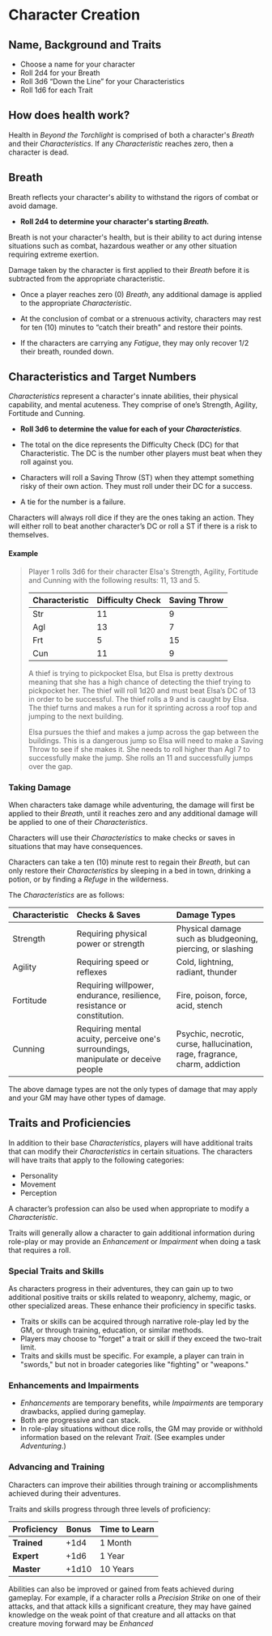 # Character Creation

## Name, Background and Traits
- Choose a name for your character
- Roll 2d4 for your Breath
- Roll 3d6 “Down the Line” for your Characteristics
- Roll 1d6 for each Trait

## How does health work?
Health in *Beyond the Torchlight* is comprised of both a character's *Breath* and their *Characteristics*. If any *Characteristic* reaches zero, then a character is dead.

## Breath
Breath reflects your character's ability to withstand the rigors of combat or avoid damage.

- **Roll 2d4 to determine your character's starting *Breath.***

Breath is not your character's health, but is their ability to act during intense situations such as combat, hazardous weather or any other situation requiring extreme exertion. 

Damage taken by the character is first applied to their *Breath* before it is subtracted from the appropriate characteristic. 

- Once a player reaches zero (0) *Breath*, any additional damage is applied to the appropriate *Characteristic*. 

- At the conclusion of combat or a strenuous activity, characters may rest for ten (10) minutes to “catch their breath" and restore their points. 

- If the characters are carrying any *Fatigue*, they may only recover 1/2 their breath, rounded down.

## Characteristics and Target Numbers
*Characteristics* represent a character's innate abilities, their physical capability, and mental acuteness. They comprise of one’s Strength, Agility, Fortitude and Cunning. 

- **Roll 3d6 to determine the value for each of your *Characteristics***.  

- The total on the dice represents the Difficulty Check (DC) for that Characteristic. The DC is the number other players must beat when they roll against you. 

- Characters will roll a Saving Throw (ST) when they attempt something risky of their own action. They must roll under their DC for a success. 

- A tie for the number is a failure. 

Characters will always roll dice if they are the ones taking an action. They will either roll to beat another character’s DC or roll a ST if there is a risk to themselves. 

#### Example
> Player 1 rolls 3d6 for their character Elsa's Strength, Agility, Fortitude and Cunning with the following results: 11, 13 and 5. 
> 
> | Characteristic | Difficulty Check | Saving Throw | 
> |:--|:--| :--|
> | Str | 11 | 9 |
> | Agl | 13 | 7 |
> | Frt | 5 | 15 |
> | Cun | 11 | 9 |
> 
> A thief is trying to pickpocket Elsa, but Elsa is pretty dextrous meaning that she has a high chance of detecting the thief trying to pickpocket her. The thief will roll 1d20 and must beat Elsa’s DC of 13 in order to be successful. The thief rolls a 9 and is caught by Elsa. The thief turns and makes a run for it sprinting across a roof top and jumping to the next building. 
> 
> Elsa pursues the thief and makes a jump across the gap between the buildings. This is a dangerous jump so Elsa will need to make a Saving Throw to see if she makes it. She needs to roll higher than Agl 7 to successfully make the jump. She rolls an 11 and successfully jumps over the gap. 


### Taking Damage
When characters take damage while adventuring, the damage will first be applied to their *Breath*, until it reaches zero and any additional damage will be applied to one of their *Characteristics*.

Characters will use their *Characteristics* to make checks or saves in situations that may have consequences. 

Characters can take a ten (10) minute rest to regain their *Breath*, but can only restore their *Characteristics* by sleeping in a bed in town, drinking a potion, or by finding a *Refuge* in the wilderness.

The *Characteristics* are as follows:

| Characteristic | Checks & Saves  | Damage Types  |
|:--|:--| :--|
| Strength | Requiring physical power or strength |Physical damage such as bludgeoning, piercing, or slashing |
| Agility | Requiring speed or reflexes | Cold, lightning, radiant, thunder |
| Fortitude | Requiring willpower, endurance, resilience, resistance or constitution. | Fire, poison, force, acid, stench|
| Cunning | Requiring mental acuity, perceive one's surroundings, manipulate or deceive people | Psychic, necrotic, curse, hallucination, rage, fragrance, charm, addiction |

The above damage types are not the only types of damage that may apply and your GM may have other types of damage. 


## Traits and Proficiencies
In addition to their base *Characteristics*, players will have additional traits that can modify their *Characteristics* in certain situations. The characters will have traits that apply to the following categories:
- Personality
- Movement
- Perception

A character’s profession can also be used when appropriate to modify a *Characteristic*.

Traits will generally allow a character to gain additional information during role-play or may provide an *Enhancement* or *Impairment* when doing a task that requires a roll.  

### Special Traits and Skills  
As characters progress in their adventures, they can gain up to two additional positive traits or skills related to weaponry, alchemy, magic, or other specialized areas. These enhance their proficiency in specific tasks.  

- Traits or skills can be acquired through narrative role-play led by the GM, or through training, education, or similar methods.  
- Players may choose to "forget" a trait or skill if they exceed the two-trait limit.  
- Traits and skills must be specific. For example, a player can train in "swords," but not in broader categories like "fighting" or "weapons."  

### Enhancements and Impairments  
- *Enhancements* are temporary benefits, while *Impairments* are temporary drawbacks, applied during gameplay.  
- Both are progressive and can stack.  
- In role-play situations without dice rolls, the GM may provide or withhold information based on the relevant *Trait*. (See examples under *Adventuring*.)  

### Advancing and Training  
Characters can improve their abilities through training or accomplishments achieved during their adventures.  

Traits and skills progress through three levels of proficiency:  

| Proficiency  | Bonus | Time to Learn |  
|--------------|-------|---------------|  
| **Trained**  | +1d4  | 1 Month       |  
| **Expert**   | +1d6  | 1 Year        |  
| **Master**   | +1d10 | 10 Years      |  

Abilities can also be improved or gained from feats achieved during gameplay. For example, if a character rolls a *Precision Strike* on one of their attacks, and that attack kills a significant creature, they may have gained knowledge on the weak point of that creature and all attacks on that creature moving forward may be *Enhanced*


